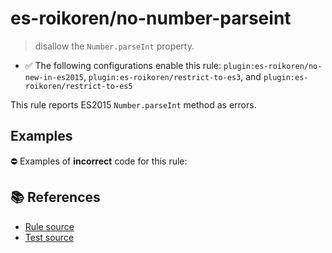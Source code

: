 # es-roikoren/no-number-parseint
> disallow the `Number.parseInt` property.

- ✅ The following configurations enable this rule: `plugin:es-roikoren/no-new-in-es2015`, `plugin:es-roikoren/restrict-to-es3`, and `plugin:es-roikoren/restrict-to-es5`

This rule reports ES2015 `Number.parseInt` method as errors.

## Examples

⛔ Examples of **incorrect** code for this rule:

<eslint-playground type="bad" code="/*eslint es-roikoren/no-number-parseint: error */
const b = Number.parseInt(value)
" />

## 📚 References

- [Rule source](https://github.com/roikoren755/eslint-plugin-es/blob/v0.0.1/src/rules/no-number-parseint.ts)
- [Test source](https://github.com/roikoren755/eslint-plugin-es/blob/v0.0.1/tests/src/rules/no-number-parseint.ts)
